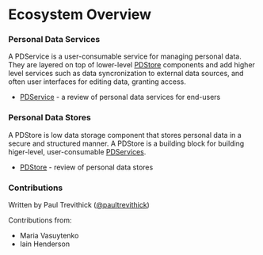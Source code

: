 # Ecosystem Overview

### Personal Data Services

A PDService is a user-consumable service for managing personal data. They are layered on top of lower-level [PDStore](PDStore.md) components and add higher level services such as data syncronization to external data sources, and often user interfaces for editing data, granting access. 

- [PDService](PDService.md) - a review of personal data services for end-users

### Personal Data Stores

A PDStore is low data storage component that stores personal data in a secure and structured manner. A PDStore is a building block for building higer-level, user-consumable [PDServices](PDService.md). 

- [PDStore](PDStore.md) - review of personal data stores

### Contributions

Written by Paul Trevithick ([@paultrevithick](https://twitter.com/paultrevithick))

Contributions from:

- Maria Vasuytenko
- Iain Henderson



